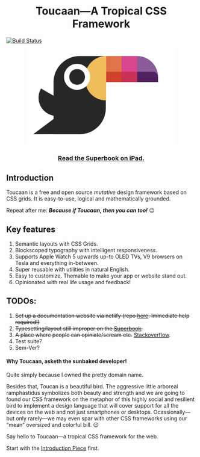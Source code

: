 <h1 align="center">Toucaan—A Tropical CSS Framework</h1>

[![Build Status](https://github.com/bookiza/toucaan/workflows/CI/badge.svg)](https://github.com/bookiza/toucaan/actions?workflow=CI)

<div align="center">
  <a href="http://toucaan.com">
    <img src="./assets/toucaan.png" alt="Toucaan-A Tropical CSS Framework" width="400">
  </a>
  <br>
  <h3>
    <a href="https://bubblin.io/cover/the-toucaan-framework-by-marvin-danig">Read the Superbook on iPad.</a>
  </h3>
</div>



## Introduction

Toucaan is a free and open source _mutative_ design framework based on CSS grids. It is easy-to-use, logical and mathematically grounded.

Repeat after me: **_Because if Toucaan, then you can too!_** 😉


## Key features

1. Semantic layouts with CSS Grids.
2. Blockscoped typography with intelligent responsiveness.
3. Supports Apple Watch 5 upwards up-to OLED TVs, V9 browsers on Tesla and everything in-between.
4. Super reusable with utilities in natural English.
5. Easy to customize. Themable to make your app or website stand out.
6. Opinionated with real life usage and feedback!


## TODOs:

1. ~~Set up a documentation website via netlify (repo [here](https://github.com/bookiza/toucaan.gatsby.site). Immediate help required!)~~
2. ~~Typesetting/layout still improper on the [Superbook](https://github.com/marvindanig/toucaan-story-of-style).~~
3. ~~A place where people can opiniate/scream etc.~~ [Stackoverflow](https://stackoverflow.com/).
4. Test suite?
5. Sem-Ver?


#### Why Toucaan, asketh the sunbaked developer!

Quite simply because I owned the pretty domain name.

Besides that, Toucan is a beautiful bird.
The aggressive little arboreal ramphastidus symbolizes both beauty and strength and we are going to found our CSS framework on the metaphor of this highly social and resilient bird to implement a design language that will cover support for all the devices on the web and not just smartphones or desktops.
Ocassionally—but only rarely—we may even spar with other CSS frameworks using our “mean” oversized and colorful bill. 😉

Say hello to Toucaan—a tropical CSS framework for the web.

Start with the [Introduction Piece](posts/2019-09-30-toucaan-introduction.md) first.

